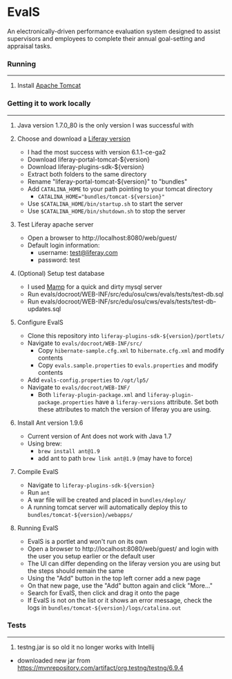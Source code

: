 # EvalS
An electronically-driven performance evaluation system designed
to assist supervisors and employees to complete their annual
goal-setting and appraisal tasks.

### Running
---
1. Install [Apache Tomcat](https://tomcat.apache.org/index.html)


### Getting it to work locally
---
1. Java version 1.7.0_80 is the only version I was successful with

2. Choose and download a [Liferay version](https://sourceforge.net/projects/lportal/files/Liferay%20Portal/)
    - I had the most success with version 6.1.1-ce-ga2
    - Download liferay-portal-tomcat-${version}
    - Download liferay-plugins-sdk-${version}
    - Extract both folders to the same directory
    - Rename "liferay-portal-tomcat-${version}" to "bundles"
    - Add `CATALINA_HOME` to your path pointing to your tomcat directory
      - `CATALINA_HOME="bundles/tomcat-${version}"`
    - Use `$CATALINA_HOME/bin/startup.sh` to start the server
    - Use `$CATALINA_HOME/bin/shutdown.sh` to stop the server

3. Test Liferay apache server
    - Open a browser to http://localhost:8080/web/guest/
    - Default login information:
      - username: test@liferay.com
      - password: test

4. (Optional) Setup test database
    - I used [Mamp](https://www.mamp.info/en/) for a quick and dirty mysql server
    - Run evals/docroot/WEB-INF/src/edu/osu/cws/evals/tests/test-db.sql
    - Run evals/docroot/WEB-INF/src/edu/osu/cws/evals/tests/test-db-updates.sql

5. Configure EvalS
    - Clone this repository into `liferay-plugins-sdk-${version}/portlets/`
    - Navigate to `evals/docroot/WEB-INF/src/`
      - Copy `hibernate-sample.cfg.xml` to `hibernate.cfg.xml` and modify contents
      - Copy `evals.sample.properties` to `evals.properties` and modify contents
    - Add `evals-config.properties` to `/opt/lp5/`
    - Navigate to `evals/docroot/WEB-INF/`
      - Both `liferay-plugin-package.xml` and `liferay-plugin-package.properties` have a `liferay-versions` attribute. Set both these attributes to match the version of liferay you are using.

6. Install Ant version 1.9.6
    - Current version of Ant does not work with Java 1.7
    - Using brew:
        - `brew install ant@1.9`
        - add ant to path `brew link ant@1.9` (may have to force)

7. Compile EvalS
    - Navigate to `liferay-plugins-sdk-${version}`
    - Run `ant`
    - A war file will be created and placed in `bundles/deploy/`
    - A running tomcat server will automatically deploy this to `bundles/tomcat-${version}/webapps/`

8. Running EvalS
    - EvalS is a portlet and won't run on its own
    - Open a browser to http://localhost:8080/web/guest/ and login with the user you setup earlier or the default user
    - The UI can differ depending on the liferay version you are using but the steps should remain the same
    - Using the "Add" button in the top left corner add a new page
    - On that new page, use the "Add" button again and click "More..."
    - Search for EvalS, then click and drag it onto the page
    - If EvalS is not on the list or it shows an error message, check the logs in `bundles/tomcat-${version}/logs/catalina.out`

### Tests
---
1. testng.jar is so old it no longer works with Intellij
  - downloaded new jar from https://mvnrepository.com/artifact/org.testng/testng/6.9.4